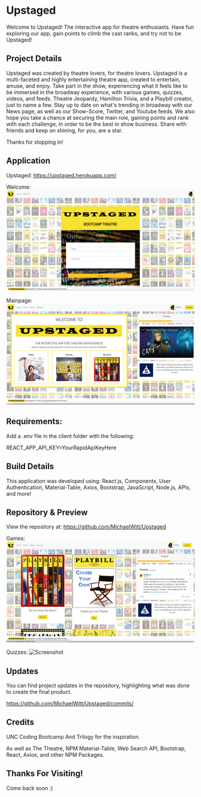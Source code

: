 # Upstaged

Welcome to Upstaged! The interactive app for theatre enthusiasts. Have fun exploring our app, gain points to climb the cast ranks, and try not to be Upstaged!

## Project Details

Upstaged was created by theatre lovers, for theatre lovers. Upstaged is a multi-faceted and highly entertaining theatre app, created to entertain, amuse, and enjoy. Take part in the show, experiencing what it feels like to be immersed in the broadway experience, with various games, quizzes, videos, and feeds. Theatre Jeopardy, Hamilton Trivia, and a Playbill creator, just to name a few. Stay up to date on what's trending in broadway with our News page, as well as our Show-Score, Twitter, and Youtube feeds. We also hope you take a chance at securing the main role, gaining points and rank with each challenge, in order to be the best in show business. Share with friends and keep on shining, for you, are a star.

Thanks for stopping in!

## Application

Upstaged: https://upstaged.herokuapp.com/

Welcome: ![Screenshot](./client/src/imgs/readme/login.png)

Mainpage: ![Screenshot](./client/src/imgs/readme/mainpage.png)

## Requirements:

Add a .env file in the client folder with the following:

REACT_APP_API_KEY=YourRapidApiKeyHere

## Build Details

This application was developed using: React.js, Components, User Authentication, Material-Table, Axios, Bootstrap, JavaScript, Node.js, APIs, and more!

## Repository & Preview

View the repository at: https://github.com/MichaelWitt/Upstaged

Games: ![Screenshot](./client/src/imgs/readme/games.png)

Quizzes: ![Screenshot](./client/src/imgs/readme/quizzes.png)

## Updates

You can find project updates in the repository, highlighting what was done to create the final product.

https://github.com/MichaelWitt/Upstaged/commits/

## Credits

UNC Coding Bootcamp And Trilogy for the inspiration.

As well as The Theatre, NPM Material-Table, Web Search API, Bootstrap, React, Axios, and other NPM Packages.

## Thanks For Visiting!

Come back soon :)
